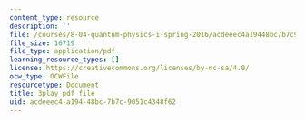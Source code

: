 ```yaml
---
content_type: resource
description: ''
file: /courses/8-04-quantum-physics-i-spring-2016/acdeeec4a19448bc7b7c9051c4348f62_sWmY5KME7oo.pdf
file_size: 16719
file_type: application/pdf
learning_resource_types: []
license: https://creativecommons.org/licenses/by-nc-sa/4.0/
ocw_type: OCWFile
resourcetype: Document
title: 3play pdf file
uid: acdeeec4-a194-48bc-7b7c-9051c4348f62
---
```

